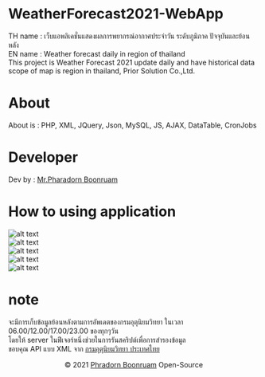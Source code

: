# WeatherForecast2021-WebApp
TH name : เว็บแอพลิเคชั่นแสดงผลการพยากรณ์อากาศประจำวัน ระดับภูมิภาค ปัจจุบันและย้อนหลัง<br/>
EN name : Weather forecast daily in region of thailand<br/>
This project is Weather Forecast 2021 update daily and have historical data scope of map is region in thailand, Prior Solution Co.,Ltd.
# About
About is : PHP, XML, JQuery, Json, MySQL, JS, AJAX, DataTable, CronJobs
# Developer
Dev by : <a href="https://www.facebook.com/PharadornB/">Mr.Pharadorn Boonruam </a><br/>
# How to using application
![alt text](http://student.sut.ac.th/b6134228/imgweatherforecast/1.JPG)<br/>
![alt text](http://student.sut.ac.th/b6134228/imgweatherforecast/2.JPG)<br/>
![alt text](http://student.sut.ac.th/b6134228/imgweatherforecast/3.JPG)<br/>
![alt text](http://student.sut.ac.th/b6134228/imgweatherforecast/4.JPG)<br/>
![alt text](http://student.sut.ac.th/b6134228/imgweatherforecast/5.JPG)<br/>
# note
จะมีการเก็บข้อมูลย้อนหลังตามการอัพเดตของกรมอุตุนิยมวิทยา ในเวลา 06.00/12.00/17.00/23.00 ของทุกๆวัน<br/>
โดยให้ server ในฟีเจอร์หนึ่งช่วยในการรันสคริปต์เพื่อการสำรองข้อมูล<br/>
ขอบคุณ API แบบ XML จาก <a href="https://www.tmd.go.th/">กรมอุตุนิยมวิทยา ประเทศไทย</a>
<p align="center">© 2021 <a href="https://www.facebook.com/PharadornB/">Phradorn Boonruam</a> Open-Source</p>
